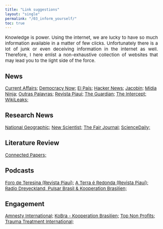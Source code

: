 ```yaml
---
title: "Link suggestions"
layout: "single"
permalink: "/03_inform_yourself/"
toc: true
---
```



<p style="font-size:15px" align="justify">
Knowledge is power. Using the internet, we are lucky to have so much information available in a matter of few clicks. Unfortunately there is a lot of junk or even deceiving information in the internet as well. Therefore, I here enlist a non-exhaustive collection of websites that may lead you to the light side of the force.
</p>

## News
<a style="font-size:15px" href="https://www.currentaffairs.org/">Current Affairs;</a>
<a style="font-size:15px" href="https://www.democracynow.org/">Democracy Now;</a>
<a style="font-size:15px" href="https://elpais.com/">El País;</a>
<a style="font-size:15px" href="https://news.ycombinator.com/">Hacker News;</a>
<a style="font-size:15px" href="https://www.jacobinmag.com/">Jacobin;</a>
<a style="font-size:15px" href="https://midianinja.org/">Mídia Ninja;</a>
<a style="font-size:15px" href="https://outraspalavras.net/">Outras Palavras;</a>
<a style="font-size:15px" href="https://piaui.folha.uol.com.br/">Revista Piauí;</a>
<a style="font-size:15px" href="https://www.theguardian.com/international/">The Guardian;</a>
<a style="font-size:15px" href="https://theintercept.com/">The Intercept;</a>
<a style="font-size:15px" href="https://wikileaks.org/">WikiLeaks;</a>


## Research News
<a style="font-size:15px" href="https://www.nationalgeographic.com/science/">National Geographic;</a>
<a style="font-size:15px" href="https://www.newscientist.com/">New Scientist;</a>
<a style="font-size:15px" href="https://thefairjournal.com/">The Fair Journal;</a>
<a style="font-size:15px" href="https://www.sciencedaily.com/">ScienceDaily;</a>


## Literature Review
<a style="font-size:15px" href="https://www.connectedpapers.com/">Connected Papers;</a>


## Podcasts
<a style="font-size:15px" href="https://piaui.folha.uol.com.br/radio-piaui/foro-de-teresina/">Foro de Teresina (Revista Piauí);</a>
<a style="font-size:15px" href="https://piaui.folha.uol.com.br/radio-piaui/terra-e-redonda/">A Terra é Redonda (Revista Piauí);</a>
<a style="font-size:15px" href="https://mais1cafe.org/category/pt/">Radio Dreyeckland, Pulsar Brasil & Kooperation Brasilien;</a>


## Engagement
<a style="font-size:15px" href="https://www.amnesty.org/en/">Amnesty International;</a>
<a style="font-size:15px" href="https://www.kooperation-brasilien.org/de/">KoBra - Kooperation Brasilien;</a>
<a style="font-size:15px" href="https://topnonprofits.com/">Top Non Profits;</a>
<a style="font-size:15px" href="https://www.tt-intl.org/">Trauma Treatment International;</a>

